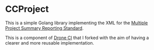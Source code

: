 # CCProject

This is a simple Golang library implementing the XML for the [Multiple Project Summary Reporting Standard](https://github.com/erikdoe/ccmenu/wiki/Multiple-Project-Summary-Reporting-Standard).

This is a component of [Drone CI](https://github.com/drone/drone/blob/f276bc10366a3389d460a8b8903bc5fdfbe0d6c8/model/cc.go) that I forked with the aim of having a clearer and more reusable implementation.